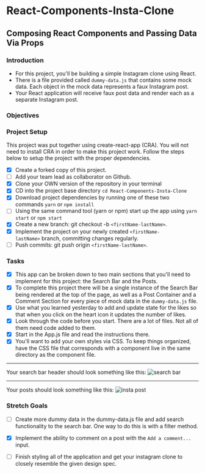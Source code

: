 # React-Components-Insta-Clone

## Composing React Components and Passing Data Via Props

### **Introduction**

- For this project, you'll be building a simple Instagram clone using React.
- There is a file provided called `dummy-data.js` that contains some mock data. Each object in the mock data represents a faux Instagram post.
- Your React application will receive faux post data and render each as a separate Instagram post.

### **Objectives**

### **Project Setup**

This project was put together using create-react-app (CRA). You will not need to install CRA in order to make this project work. Follow the steps below to setup the project with the proper dependencies.

- [X]  Create a forked copy of this project.
- [ ]  Add your team lead as collaborator on Github.
- [X]  Clone your OWN version of the repository in your terminal
- [X]  CD into the project base directory `cd React-Components-Insta-Clone`
- [X]  Download project dependencies by running one of these two commands `yarn` or `npm install`
- [ ]  Using the same command tool (yarn or npm) start up the app using `yarn start` or `npm start`
- [X]  Create a new branch: git checkout -b `<firstName-lastName>`. 
- [X]  Implement the project on your newly created `<firstName-lastName>` branch, committing changes regularly.
- [ ]  Push commits: git push origin `<firstName-lastName>`.

### **Tasks**

- [X]  This app can be broken down to two main sections that you'll need to implement for this project: the Search Bar and the Posts.
- [X]  To complete this project there will be a single instance of the Search Bar being rendered at the top of the page, as well as a
    Post Container and a Comment Section for every piece of mock data in the `dummy-data.js` file.
- [X]  Use what you learned yesterday to add and update state for the likes so that when you click on the heart icon it updates the
    number of likes.
- [X]  Look through the code before you start. There are a lot of files. Not all of them need code added to them. 
- [X]  Start in the App.js file and read the instructions there. 
- [X]  You'll want to add your own styles via CSS. To keep things organized, have the CSS file that corresponds with a component live in
 the same directory as the component file.

---

Your search bar header should look something like this:
![search bar](/assets/ig_search_bar.png)

---

Your posts should look something like this:
![insta post](/assets/ig_post.png)


### Stretch Goals

- [ ]  Create more dummy data in the dummy-data.js file and add search functionality to the search bar. One way to do this is with a    filter method.
- [X]  Implement the ability to comment on a post with the `Add a comment...` input.
- [ ]  Finish styling all of the application and get your instagram clone to closely resemble the given design spec.



